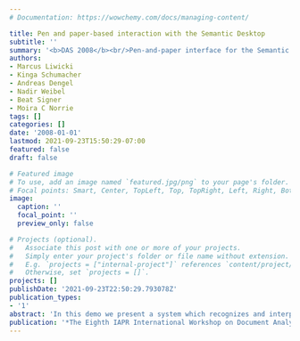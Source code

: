 ```yaml
---
# Documentation: https://wowchemy.com/docs/managing-content/

title: Pen and paper-based interaction with the Semantic Desktop
subtitle: ''
summary: '<b>DAS 2008</b><br/>Pen-and-paper interface for the Semantic Desktop, linking handwritten notes to digital artifacts so users can annotate or query files by writing on paper while the system automatically updates or retrieves related documents.'
authors:
- Marcus Liwicki
- Kinga Schumacher
- Andreas Dengel
- Nadir Weibel
- Beat Signer
- Moira C Norrie
tags: []
categories: []
date: '2008-01-01'
lastmod: 2021-09-23T15:50:29-07:00
featured: false
draft: false

# Featured image
# To use, add an image named `featured.jpg/png` to your page's folder.
# Focal points: Smart, Center, TopLeft, Top, TopRight, Left, Right, BottomLeft, Bottom, BottomRight.
image:
  caption: ''
  focal_point: ''
  preview_only: false

# Projects (optional).
#   Associate this post with one or more of your projects.
#   Simply enter your project's folder or file name without extension.
#   E.g. `projects = ["internal-project"]` references `content/project/deep-learning/index.md`.
#   Otherwise, set `projects = []`.
projects: []
publishDate: '2021-09-23T22:50:29.793078Z'
publication_types:
- '1'
abstract: 'In this demo we present a system which recognizes and interprets the semantics of handwritten annotations on printed documents. The semantic information is sent to the Semantic Desktop, the personal Semantic Web on the desktop computer, which supports users in their information management. This allows a seamless integration of interactive paper into the individual knowledge work. The current implementation of the proposed system works with OpenOffice documents printed on Anoto paper. The system properties and a use case are described in this paper.'
publication: '*The Eighth IAPR International Workshop on Document Analysis Systems*'
---
```

